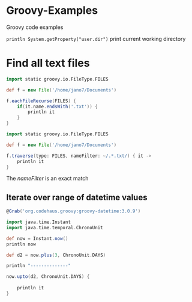 # Groovy-Examples
Groovy code examples

`println System.getProperty("user.dir")` print current working directory  

# Find all text files  

```groovy
import static groovy.io.FileType.FILES

def f = new File('/home/jano7/Documents')

f.eachFileRecurse(FILES) {
    if(it.name.endsWith('.txt')) {
        println it
    }
}
```

```groovy
import static groovy.io.FileType.FILES

def f = new File('/home/jano7/Documents')

f.traverse(type: FILES, nameFilter: ~/.*.txt/) { it ->
	println it
}
```

The *nameFilter* is an exact match   

## Iterate over range of datetime values

```groovy
@Grab('org.codehaus.groovy:groovy-datetime:3.0.9')

import java.time.Instant
import java.time.temporal.ChronoUnit

def now = Instant.now()
println now

def d2 = now.plus(3, ChronoUnit.DAYS)

println "--------------"

now.upto(d2, ChronoUnit.DAYS) {
	
	println it
}
```
